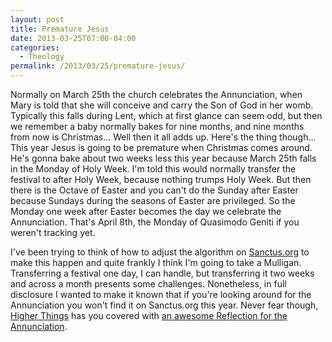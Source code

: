 ```yaml
---
layout: post
title: Premature Jesus
date: 2013-03-25T07:00-04:00
categories:
  - Theology
permalink: /2013/03/25/premature-jesus/
---
```

Normally on March 25th the church celebrates the Annunciation, when Mary is told that she will conceive and carry the Son of God in her womb. Typically this falls during Lent, which at first glance can seem odd, but then we remember a baby normally bakes for nine months, and nine months from now is Christmas... Well then it all adds up. Here's the thing though... This year Jesus is going to be premature when Christmas comes around. He's gonna bake about two weeks less this year because March 25th falls in the Monday of Holy Week. I'm told this would normally transfer the festival to after Holy Week, because nothing trumps Holy Week. But then there is the Octave of Easter and you can't do the Sunday after Easter because Sundays during the seasons of Easter are privileged. So the Monday one week after Easter becomes the day we celebrate the Annunciation. That's April 8th, the Monday of Quasimodo Geniti if you weren't tracking yet.

I've been trying to think of how to adjust the algorithm on [Sanctus.org](http://sanctus.org) to make this happen and quite frankly I think I'm going to take a Mulligan. Transferring a festival one day, I can handle, but transferring it two weeks and across a month presents some challenges. Nonetheless, in full disclosure I wanted to make it known that if you're looking around for the Annunciation you won't find it on Sanctus.org this year. Never fear though, [Higher Things](http://higherthings.org) has you covered with [an awesome Reflection for the Annunciation](http://higherthings.org/reflections/lent2013/2013-03-25).
